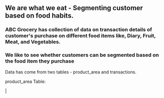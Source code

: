## We are what we eat - Segmenting customer based on food habits. 

### ABC Grocery has collection of data on transaction details of customer's purchase on different food items like, Diary, Fruit, Meat, and Vegetables.  

### We like to see whether customers can be segmented based on the food item they purchase

Data has come from two tables - product_area and transactions.

product_area Table:

| 
